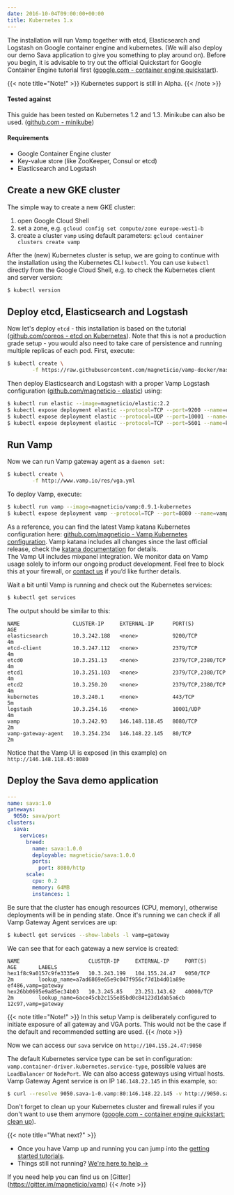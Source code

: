 ```yaml
---
date: 2016-10-04T09:00:00+00:00
title: Kubernetes 1.x
---
```

The installation will run Vamp together with etcd, Elasticsearch and Logstash on Google container engine and kubernetes. (We will also deploy our demo Sava application to give you something to play around on). Before you begin, it is advisable to try out the official Quickstart for Google Container Engine tutorial first ([google.com - container engine quickstart](https://cloud.google.com/container-engine/docs/quickstart)).  

{{< note title="Note!" >}}
Kubernetes support is still in Alpha.
{{< /note >}}

#### Tested against
This guide has been tested on Kubernetes 1.2 and 1.3. Minikube can also be used. ([github.com - minikube](https://github.com/kubernetes/minikube))

#### Requirements

* Google Container Engine cluster
* Key-value store (like ZooKeeper, Consul or etcd)
* Elasticsearch and Logstash

## Create a new GKE cluster

The simple way to create a new GKE cluster:

1. open Google Cloud Shell
2. set a zone, e.g. `gcloud config set compute/zone europe-west1-b`
3. create a cluster `vamp` using default parameters: `gcloud container clusters create vamp`

After the (new) Kubernetes cluster is setup, we are going to continue with the installation using the Kubernetes CLI `kubectl`.
You can use `kubectl` directly from the Google Cloud Shell, e.g. to check the Kubernetes client and server version:

```bash
$ kubectl version
```

## Deploy etcd, Elasticsearch and Logstash

Now let's deploy `etcd` - this installation is based on the tutorial ([github.com/coreos - etcd on Kubernetes](https://github.com/coreos/etcd/tree/master/hack/kubernetes-deploy)).  Note that this is not a production grade setup - you would also need to take care of persistence and running multiple replicas of each pod.
First, execute:

```bash
$ kubectl create \
        -f https://raw.githubusercontent.com/magneticio/vamp-docker/master/vamp-kubernetes/etcd.yml
```

Then deploy Elasticsearch and Logstash with a proper Vamp Logstash configuration ([github.com/magneticio - elastic](https://github.com/magneticio/elastic)) using:

```bash
$ kubectl run elastic --image=magneticio/elastic:2.2
$ kubectl expose deployment elastic --protocol=TCP --port=9200 --name=elasticsearch
$ kubectl expose deployment elastic --protocol=UDP --port=10001 --name=logstash
$ kubectl expose deployment elastic --protocol=TCP --port=5601 --name=kibana
```

## Run Vamp

Now we can run Vamp gateway agent as a `daemon set`:
```bash
$ kubectl create \
        -f http://www.vamp.io/res/vga.yml
```

To deploy Vamp, execute:

```bash
$ kubectl run vamp --image=magneticio/vamp:0.9.1-kubernetes
$ kubectl expose deployment vamp --protocol=TCP --port=8080 --name=vamp --type="LoadBalancer"
```


As a reference, you can find the latest Vamp katana  Kubernetes configuration here: [github.com/magneticio - Vamp Kubernetes configuration](https://github.com/magneticio/vamp-docker/blob/master/vamp-kubernetes/application.conf). Vamp katana includes all changes since the last official release, check the [katana documentation](/documentation/release-notes/katana) for details.  
The Vamp UI includes mixpanel integration. We monitor data on Vamp usage solely to inform our ongoing product development. Feel free to block this at your firewall, or [contact us](contact) if you’d like further details.

Wait a bit until Vamp is running and check out the Kubernetes services:

```bash
$ kubectl get services
```


The output should be similar to this:

```
NAME                 CLUSTER-IP     EXTERNAL-IP      PORT(S)             AGE
elasticsearch        10.3.242.188   <none>           9200/TCP            4m
etcd-client          10.3.247.112   <none>           2379/TCP            4m
etcd0                10.3.251.13    <none>           2379/TCP,2380/TCP   4m
etcd1                10.3.251.103   <none>           2379/TCP,2380/TCP   4m
etcd2                10.3.250.20    <none>           2379/TCP,2380/TCP   4m
kubernetes           10.3.240.1     <none>           443/TCP             5m
logstash             10.3.254.16    <none>           10001/UDP           4m
vamp                 10.3.242.93    146.148.118.45   8080/TCP            2m
vamp-gateway-agent   10.3.254.234   146.148.22.145   80/TCP              2m
```

Notice that the Vamp UI is exposed (in this example) on `http://146.148.118.45:8080`

## Deploy the Sava demo application


```yaml
---
name: sava:1.0
gateways:
  9050: sava/port
clusters:
  sava:
    services:
      breed:
        name: sava:1.0.0
        deployable: magneticio/sava:1.0.0
        ports:
          port: 8080/http
      scale:
        cpu: 0.2       
        memory: 64MB
        instances: 1
```

Be sure that the cluster has enough resources (CPU, memory), otherwise deployments will be in pending state. Once it's running we can check if all Vamp Gateway Agent services are up:

```bash
$ kubectl get services --show-labels -l vamp=gateway
```


We can see that for each gateway a new service is created:

```
NAME                      CLUSTER-IP     EXTERNAL-IP     PORT(S)     AGE       LABELS
hex1f8c9a0157c9fe3335e9   10.3.243.199   104.155.24.47   9050/TCP    2m        lookup_name=a7ad6869e65e9c047f956cf7d1b4d01a89e
ef486,vamp=gateway
hex26bb0695e9a85ec34b03   10.3.245.85    23.251.143.62   40000/TCP   2m        lookup_name=6ace45cb2c155e85bd0c84123d1dab5a6cb
12c97,vamp=gateway
```

{{< note title="Note!" >}}
In this setup Vamp is deliberately configured to initiate exposure of all gateway and VGA ports. This would not be the case if the default and recommended setting are used.
{{< /note >}}

Now we can access our `sava` service on `http://104.155.24.47:9050`

The default Kubernetes service type can be set in configuration: `vamp.container-driver.kubernetes.service-type`, possible values are `LoadBalancer` or `NodePort`. We can also access gateways using virtual hosts. Vamp Gateway Agent service is on IP `146.148.22.145` in this example, so:
```bash
$ curl --resolve 9050.sava-1-0.vamp:80:146.148.22.145 -v http://9050.sava-1-0.vamp
```

Don't forget to clean up your Kubernetes cluster and firewall rules  if you don't want to use them anymore ([google.com - container engine quickstart: clean up](https://cloud.google.com/container-engine/docs/quickstart#clean-up)).

{{< note title="What next?" >}}

* Once you have Vamp up and running you can jump into the [getting started tutorials](/documentation/tutorials/).
* Things still not running? [We're here to help →](https://github.com/magneticio/vamp/issues)

If you need help you can find us on [Gitter] (https://gitter.im/magneticio/vamp)
{{< /note >}}
